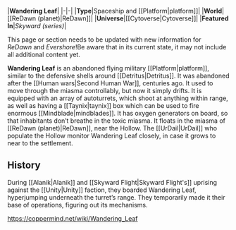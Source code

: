|**Wandering Leaf**|
|-|-|
|**Type**|Spaceship and [[Platform\|platform]]|
|**World**|[[ReDawn (planet)\|ReDawn]]|
|**Universe**|[[Cytoverse\|Cytoverse]]|
|**Featured In**|*Skyward (series)*|

This page or section needs to be updated with new information for *ReDawn* and *Evershore*!Be aware that in its current state, it may not include all additional content yet.

**Wandering Leaf** is an abandoned flying military [[Platform\|platform]], similar to the defensive shells around [[Detritus\|Detritus]]. It was abandoned after the [[Human wars\|Second Human War]], centuries ago. It used to move through the miasma controllably, but now it simply drifts. It is equipped with an array of autoturrets, which shoot at anything within range, as well as having a [[Taynix\|taynix]] box which can be used to fire enormous [[Mindblade\|mindblades]]. It has oxygen generators on board, so that inhabitants don’t breathe in the toxic miasma. It floats in the miasma of [[ReDawn (planet)\|ReDawn]], near the Hollow. The [[UrDail\|UrDail]] who populate the Hollow monitor Wandering Leaf closely, in case it grows to near to the settlement.

## History
During [[Alanik\|Alanik]] and [[Skyward Flight\|Skyward Flight's]] uprising against the [[Unity\|Unity]] faction, they boarded Wandering Leaf, hyperjumping underneath the turret’s range. They temporarily made it their base of operations, figuring out its mechanisms.



https://coppermind.net/wiki/Wandering_Leaf